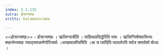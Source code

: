 ```yaml
---
index: 5.1.135
sutra: होत्राभ्यश्छः
vritti: balamanorama

---
```

<<होत्राभ्यश्छः>> - होत्राभ्यश्छः । ऋत्विग्वाचीति । याज्ञिकप्रसिद्धेरिति भावः । ऋत्विग्विशेषवाचिभ्यः षष्ठन्तेभ्यश्छः स्याद्भावकर्मणोरित्यर्थः ।अच्छावाकीयमिति ।आ च त्वा॑दिति त्वतलोरपि सर्वत्र समावेशो बोध्यः ।